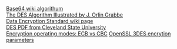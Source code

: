 [Base64 wiki algorithum](https://en.wikibooks.org/wiki/Algorithm_Implementation/Miscellaneous/Base64)\
[The DES Algorithm Illustrated by J. Orlin Grabbe](http://page.math.tu-berlin.de/~kant/teaching/hess/krypto-ws2006/des.htm)\
[Data Encryption Standard wiki page](https://en.wikipedia.org/wiki/Data_Encryption_Standard)\
[DES PDF from Cleveland State University](https://academic.csuohio.edu/yuc/security/Chapter_06_Data_Encription_Standard.pdf) \
[Encryption operating modes: ECB vs CBC](https://adayinthelifeof.nl/2010/12/08/encryption-operating-modes-ecb-vs-cbc/)
[OpenSSL 3DES encrytion parameters](https://superuser.com/questions/769273/openssl-3des-encrytion-parameters)
